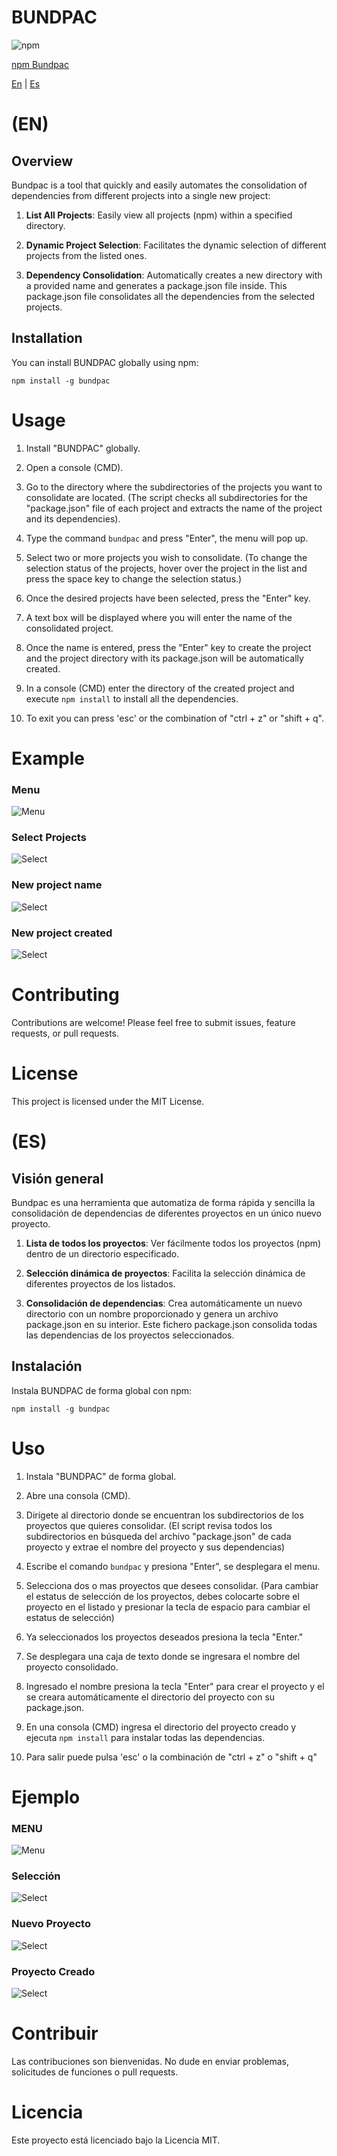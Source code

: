 # BUNDPAC
![npm](https://img.shields.io/badge/npm-CB3837?style=for-the-badge&logo=npm&logoColor=white) 


<a href="https://www.npmjs.com/package/bundpac" title="Go to Bundpac npm">npm Bundpac</a>


[En](#overview) | [Es](#es)

# (EN)
## Overview

Bundpac is a tool that quickly and easily automates the consolidation of dependencies from different projects into a single new project:

1. **List All Projects**: Easily view all projects (npm) within a specified directory.

2. **Dynamic Project Selection**: Facilitates the dynamic selection of different projects from the listed ones.

3. **Dependency Consolidation**: Automatically creates a new directory with a provided name and generates a package.json file inside. This package.json file consolidates all the dependencies from the selected projects.

## Installation

You can install BUNDPAC globally using npm:

``
npm install -g bundpac
``

# Usage

1. Install "BUNDPAC" globally.

2. Open a console (CMD).

3. Go to the directory where the subdirectories of the projects you want to consolidate are located. (The script checks all subdirectories for the "package.json" file of each project and extracts the name of the project and its dependencies). 

4. Type the command `bundpac` and press "Enter", the menu will pop up.

5. Select two or more projects you wish to consolidate. (To change the selection status of the projects, hover over the project in the list and press the space key to change the selection status.)

6. Once the desired projects have been selected, press the "Enter" key.

7. A text box will be displayed where you will enter the name of the consolidated project.

8. Once the name is entered, press the "Enter" key to create the project and the project directory with its package.json will be automatically created.

9. In a console (CMD) enter the directory of the created project and execute `npm install` to install all the dependencies.

10. To exit you can press 'esc' or the combination of "ctrl + z" or "shift + q".

# Example

### Menu
![Menu](https://raw.githubusercontent.com/joseluis18vs/bundpac/main/img/bp_menu.png)

### Select Projects
![Select](https://raw.githubusercontent.com/joseluis18vs/bundpac/main/img/bp_select.png)

### New project name
![Select](https://raw.githubusercontent.com/joseluis18vs/bundpac/main/img/bp_type.png)

### New project created
![Select](https://raw.githubusercontent.com/joseluis18vs/bundpac/main/img/bp_created.png)

# Contributing
Contributions are welcome! Please feel free to submit issues, feature requests, or pull requests.

# License
This project is licensed under the MIT License.



# (ES) 
## Visión general
Bundpac es una herramienta que automatiza de forma rápida y sencilla la consolidación de dependencias de diferentes proyectos en un único nuevo proyecto.

1. **Lista de todos los proyectos**: Ver fácilmente todos los proyectos (npm) dentro de un directorio especificado.

2. **Selección dinámica de proyectos**: Facilita la selección dinámica de diferentes proyectos de los listados.

3. **Consolidación de dependencias**: Crea automáticamente un nuevo directorio con un nombre proporcionado y genera un archivo package.json en su interior. Este fichero package.json consolida todas las dependencias de los proyectos seleccionados.

## Instalación

Instala BUNDPAC de forma global con npm:

``
npm install -g bundpac
``

# Uso
1. Instala "BUNDPAC" de forma global.

2. Abre una consola (CMD).

3. Dirígete al directorio donde se encuentran los subdirectorios de los proyectos que quieres consolidar. (El script revisa todos los subdirectorios en búsqueda del archivo "package.json" de cada proyecto y extrae el nombre del proyecto y sus dependencias) 

4. Escribe el comando `bundpac` y presiona "Enter", se desplegara el menu.

5. Selecciona dos o mas proyectos que desees consolidar. (Para cambiar el estatus de selección de los proyectos, debes colocarte sobre el proyecto en el listado y presionar la tecla de espacio para cambiar el estatus de selección)

6. Ya seleccionados los proyectos deseados presiona la tecla "Enter."

7. Se desplegara una caja de texto donde se ingresara el nombre del proyecto consolidado.

8. Ingresado el nombre presiona la tecla "Enter" para crear el proyecto y el se creara automáticamente el directorio del proyecto con su package.json.

9. En una consola (CMD) ingresa el directorio del proyecto creado y ejecuta `npm install` para instalar todas las dependencias.

10. Para salir puede pulsa 'esc' o la combinación de "ctrl + z" o "shift + q"

# Ejemplo

### MENU
![Menu](https://raw.githubusercontent.com/joseluis18vs/bundpac/main/img/bp_menu.png)

### Selección
![Select](https://raw.githubusercontent.com/joseluis18vs/bundpac/main/img/bp_select.png)

### Nuevo Proyecto
![Select](https://raw.githubusercontent.com/joseluis18vs/bundpac/main/img/bp_type.png)

### Proyecto Creado
![Select](https://raw.githubusercontent.com/joseluis18vs/bundpac/main/img/bp_created.png)

# Contribuir
Las contribuciones son bienvenidas. No dude en enviar problemas, solicitudes de funciones o pull requests.

# Licencia
Este proyecto está licenciado bajo la Licencia MIT.